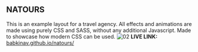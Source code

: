 ## NATOURS

This is an example layout  for a travel agency. All effects and animations are made using purely CSS and SASS, without any additional Javascript. Made to showcase how modern  CSS can be used.
![02](https://user-images.githubusercontent.com/47148325/103993895-55743700-51a7-11eb-8245-9622be4dff14.jpg)
**LIVE LINK:** [babkinav.github.io/natours/](https://babkinav.github.io/Natours/ "https://babkinav.github.io/Natours/")

